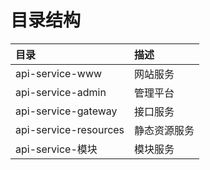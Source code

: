 # 目录结构
|目录|描述|
|:-|:-|
|api-service-www|网站服务|
|api-service-admin|管理平台|
|api-service-gateway|接口服务|
|api-service-resources|静态资源服务|
|api-service-模块|模块服务|
